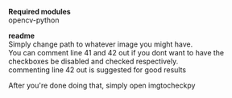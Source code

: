 **Required modules**  
opencv-python  
  
**readme**  
Simply change path to whatever image you might have.  
You can comment line 41 and 42 out if you dont want to have the checkboxes be disabled and checked respectively.  
commenting line 42 out is suggested for good results  
  
After you're done doing that, simply open imgtocheckpy
